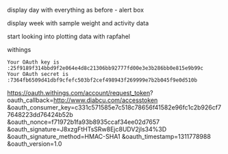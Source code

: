 display day with everything as before - alert box

display week with sample weight and activity data

start looking into plotting data with rapfahel

withings

	Your OAuth key is :25f9189f314bbd9f2e064e4d8c21306bb92777fd00e3e3b286bb0e815e9b99c
	Your OAuth secret is :7364fb6509d41dbf9cfefc503bf2cef498943f269999e7b2b045f9e0d510b 

https://oauth.withings.com/account/request_token?
oauth_callback=http://www.diabcu.com/accesstoken
&oauth_consumer_key=c331c571585e7c518c78656f41582e96fc1c2b926cf77648223dd76424b52b
&oauth_nonce=f71972b1fa93b8935ccaf34ee02d7657
&oauth_signature=J8xzgFtHTsSRw8Ejc8UDV2jls34%3D
&oauth_signature_method=HMAC-SHA1
&oauth_timestamp=1311778988
&oauth_version=1.0